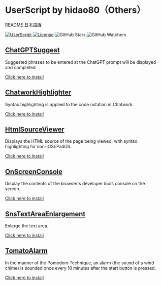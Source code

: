 # UserScript by hidao80（Others）

[README 日本語版](./README_ja.md)

[![UserScript](https://img.shields.io/badge/Framework-UserScript-blue.svg)](https://en.wikipedia.org/wiki/Userscript)
[![License](https://img.shields.io/github/license/hidao80/UserScript)](/LICENSE)
![GitHub Stars](https://img.shields.io/github/stars/hidao80/UserScript?style=social)
![GitHub Watchers](https://img.shields.io/github/watchers/hidao80/UserScript?style=social)

## [ChatGPTSuggest](./ChatGptSuggest/README_ja.md)

Suggested phrases to be entered at the ChatGPT prompt will be displayed and completed.

[Click here to install](https://github.com/hidao80/UserScript/raw/main/src/Others/ChatGptSuggest/ChatGptSuggest.user.js)

## [ChatworkHighlighter](./ChatworkHighlighter/README_ja.md)

Syntax highlighting is applied to the code notation in Chatwork.

[Click here to install](https://github.com/hidao80/UserScript/raw/main/src/Others/ChatworkHighlighter/ChatworkHighlighter.user.js)

## [HtmlSourceViewer](./HtmlSourceViewer/README_ja.md)

Displays the HTML source of the page being viewed, with syntax highlighting for non-iOS/iPadOS.

[Click here to install](https://github.com/hidao80/UserScript/raw/main/src/Others/HtmlSourceViewer/HtmlSourceViewer.user.js)

## [OnScreenConsole](./OnScreenConsole/README_ja.md)

Display the contents of the browser's developer tools console on the screen.

[Click here to install](https://github.com/hidao80/UserScript/raw/main/src/Others/OnScreenConsole/OnScreenConsole.user.js)

## [SnsTextAreaEnlargement](./SnsTextAreaEnlargement/README_ja.md)

Enlarge the text area.

[Click here to install](https://github.com/hidao80/UserScript/raw/main/src/Others/SnsTextAreaEnlargement/SnsTextAreaEnlargement.user.js)

## [TomatoAlarm](./TomatoAlarm/README_ja.md)

In the manner of the Pomodoro Technique, an alarm (the sound of a wind chime) is sounded once every 10 minutes after the start button is pressed.

[Click here to install](https://github.com/hidao80/UserScript/raw/main/src/Others/TomatoAlarm/TomatoAlarm.user.js)
